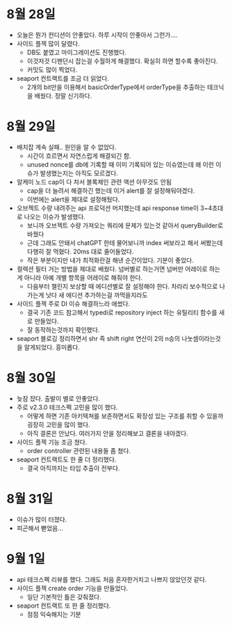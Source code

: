 # 8월 28일

- 오늘은 뭔가 컨디션이 안좋았다. 하루 시작이 안좋아서 그런가....
- 사이드 플젝 많이 달렸다.
  - DB도 붙였고 마이그레이션도 진행했다.
  - 이것저것 디펜던시 잡는걸 수월하게 해결했다. 확실히 하면 할수록 좋아진다.
  - 커밋도 많이 찍었다.
- seaport 컨트랙트를 조금 더 읽었다.
  - 2개의 bit만을 이용해서 basicOrderType에서 orderType을 추출하는 테크닉을 배웠다. 정말 신기하다.

# 8월 29일

- 배치잡 계속 실패.. 원인을 알 수 없었다.
  - 시간이 흐르면서 자연스럽게 해결되긴 함.
  - unused nonce를 db에 기록할 때 이미 기록되어 있는 이슈였는데 왜 이런 이슈가 발생했는지는 아직도 모르겠다.
- 알케미 노드 cap이 다 차서 블록체인 관련 액션 아무것도 안됨
  - cap을 더 늘려서 해결하긴 했는데 이거 alert를 잘 설정해둬야겠다.
  - 이번에는 alert을 제대로 설정해뒀다.
- 오브젝트 수량 내려주는 api 프로덕션 머지했는데 api response time이 3~4초대로 나오는 이슈가 발생했다.
  - 보니까 오브젝트 수량 가져오는 쿼리에 문제가 있는것 같아서 queryBuilder로 바꿨다
  - 근데 그래도 안돼서 chatGPT 한테 물어보니까 index 써보라고 해서 써봤는데 다행히 잘 먹혔다. 20ms 대로 줄어들었다.
  - 작은 부분이지만 내가 최적화란걸 해낸 순간이었다. 기분이 좋았다.
- 컬렉션 필터 거는 방법을 제대로 배웠다. 넘버별로 하는거면 넘버만 어레이로 하는게 아니라 아예 개별 항목을 어레이로 해줘야 한다.
  - 다음부터 챌린지 보상할 때 에디션별로 잘 설정해야 한다. 차라리 보수적으로 나가는게 낫다 새 에디션 추가하는걸 까먹을지라도
- 사이드 플젝 주로 DI 이슈 해결하느라 애썼다.
  - 결국 기존 코드 참고해서 typedi로 repository inject 하는 유틸리티 함수를 새로 만들었다.
  - 잘 동작하는것까지 확인했다.
- seaport 블로깅 정리하면서 shr 즉 shift right 연산이 2의 n승의 나눗셈이라는것을 알게되었다. 흥미롭다.

# 8월 30일

- 늦잠 잤다. 출발이 별로 안좋았다.
- 주로 v2.3.0 테크스펙 고민을 많이 했다.
  - 어떻게 하면 기존 아키텍쳐를 보존하면서도 확장성 있는 구조를 취할 수 있을까 굉장히 고민을 많이 했다.
  - 아직 결론은 안났다. 여러가지 안을 정리해보고 결론을 내야겠다.
- 사이드 플젝 기능 조금 쳤다.
  - order controller 관련된 내용들 좀 쳤다.
- seaport 컨트랙트도 한 줄 더 정리했다.
  - 결국 아직까지는 타입 추출이 전부다.

# 8월 31일

- 이슈가 많이 터졌다.
- 피곤해서 뻗었음...

# 9월 1일

- api 테크스펙 리뷰를 했다. 그래도 처음 혼자한거치고 나쁘지 않았던것 같다.
- 사이드 플젝 create order 기능을 만들었다.
  - 일단 기본적인 틀은 갖춰졌다.
- seaport 컨트랙트 또 한 줄 정리했다.
  - 점점 익숙해지는 기분
